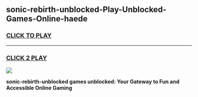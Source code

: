 
## sonic-rebirth-unblocked-Play-Unblocked-Games-Online-haede
<h3>
<a href="https://premium76.site?title=sonic-rebirth-unblocked&ref=25A">CLICK TO PLAY</a></h3>
<hr>

<h3>
<a href="https://premium76.site?title=sonic-rebirth-unblocked&ref=25A">CLICK 2 PLAY</a>
  
</h3>

<a href="https://premium76.site?title=sonic-rebirth-unblocked&ref=25A"><img src="https://clearcache.store/games.png"></a>


**sonic-rebirth-unblocked games unblocked: Your Gateway to Fun and Accessible Online Gaming**
